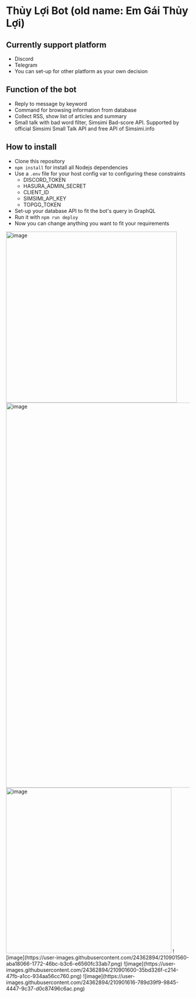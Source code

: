 # Thủy Lợi Bot (old name: Em Gái Thủy Lợi)

## Currently support platform
 - Discord
 - Telegram
 - You can set-up for other platform as your own decision

## Function of the bot
 - Reply to message by keyword
 - Command for browsing information from database
 - Collect RSS, show list of articles and summary 
 - Small talk with bad word filter, Simsimi Bad-score API. Supported by official Simsimi Small Talk API and free API of Simsimi.info

## How to install
 - Clone this repository
 - ` npm install ` for install all Nodejs dependencies 
 - Use a ` .env ` file for your host config var to configuring these constraints
   - DISCORD_TOKEN 
   - HASURA_ADMIN_SECRET 
   - CLIENT_ID
   - SIMSIMI_API_KEY 
   - TOPGG_TOKEN 
 - Set-up your database API to fit the bot's query in GraphQL
 - Run it with ` npm run deploy `
 - Now you can change anything you want to fit your requirements 
 <img width="468" alt="image" src="https://user-images.githubusercontent.com/24362894/210901437-0d9220e4-4977-4403-8cb3-d0c50fa3fe44.png">
 <img width="1053" alt="image" src="https://user-images.githubusercontent.com/24362894/210901295-cbf6e08d-09f3-4c4d-81f0-b31b80745fdb.png">
 <img width="453" alt="image" src="https://user-images.githubusercontent.com/24362894/210901520-31871c05-228b-41dc-bfa8-4b717d790191.png">
 ![image](https://user-images.githubusercontent.com/24362894/210901560-aba18066-1772-46bc-b3c6-e6560fc33ab7.png)
 ![image](https://user-images.githubusercontent.com/24362894/210901600-35bd326f-c214-47fb-a1cc-934aa56cc760.png)
 ![image](https://user-images.githubusercontent.com/24362894/210901616-789d39f9-9845-4447-9c37-d0c87496c6ac.png)


